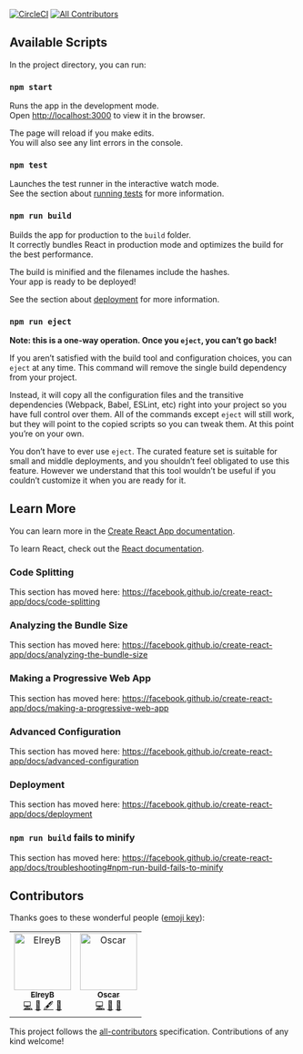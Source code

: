 [![CircleCI](https://circleci.com/gh/ElreyB/sharp-dance/tree/master.svg?style=svg&circle-token=938ee374a10c42df48a81fdeb284c65f4c8b9457)](https://circleci.com/gh/ElreyB/sharp-dance/tree/master)
[![All Contributors](https://img.shields.io/badge/all_contributors-2-orange.svg?style=flat-square)](#contributors)

## Available Scripts

In the project directory, you can run:

### `npm start`

Runs the app in the development mode.<br>
Open [http://localhost:3000](http://localhost:3000) to view it in the browser.

The page will reload if you make edits.<br>
You will also see any lint errors in the console.

### `npm test`

Launches the test runner in the interactive watch mode.<br>
See the section about [running tests](https://facebook.github.io/create-react-app/docs/running-tests) for more information.

### `npm run build`

Builds the app for production to the `build` folder.<br>
It correctly bundles React in production mode and optimizes the build for the best performance.

The build is minified and the filenames include the hashes.<br>
Your app is ready to be deployed!

See the section about [deployment](https://facebook.github.io/create-react-app/docs/deployment) for more information.

### `npm run eject`

**Note: this is a one-way operation. Once you `eject`, you can’t go back!**

If you aren’t satisfied with the build tool and configuration choices, you can `eject` at any time. This command will remove the single build dependency from your project.

Instead, it will copy all the configuration files and the transitive dependencies (Webpack, Babel, ESLint, etc) right into your project so you have full control over them. All of the commands except `eject` will still work, but they will point to the copied scripts so you can tweak them. At this point you’re on your own.

You don’t have to ever use `eject`. The curated feature set is suitable for small and middle deployments, and you shouldn’t feel obligated to use this feature. However we understand that this tool wouldn’t be useful if you couldn’t customize it when you are ready for it.

## Learn More

You can learn more in the [Create React App documentation](https://facebook.github.io/create-react-app/docs/getting-started).

To learn React, check out the [React documentation](https://reactjs.org/).

### Code Splitting

This section has moved here: https://facebook.github.io/create-react-app/docs/code-splitting

### Analyzing the Bundle Size

This section has moved here: https://facebook.github.io/create-react-app/docs/analyzing-the-bundle-size

### Making a Progressive Web App

This section has moved here: https://facebook.github.io/create-react-app/docs/making-a-progressive-web-app

### Advanced Configuration

This section has moved here: https://facebook.github.io/create-react-app/docs/advanced-configuration

### Deployment

This section has moved here: https://facebook.github.io/create-react-app/docs/deployment

### `npm run build` fails to minify

This section has moved here: https://facebook.github.io/create-react-app/docs/troubleshooting#npm-run-build-fails-to-minify

## Contributors

Thanks goes to these wonderful people ([emoji key](https://allcontributors.org/docs/en/emoji-key)):

<!-- ALL-CONTRIBUTORS-LIST:START - Do not remove or modify this section -->
<!-- prettier-ignore -->
<table><tr><td align="center"><a href="https://github.com/ElreyB"><img src="https://avatars1.githubusercontent.com/u/20192033?v=4" width="100px;" alt="ElreyB"/><br /><sub><b>ElreyB</b></sub></a><br /><a href="https://github.com/ElreyB/sharp-dance/commits?author=ElreyB" title="Code">💻</a> <a href="https://github.com/ElreyB/sharp-dance/issues?q=author%3AElreyB" title="Bug reports">🐛</a> <a href="#content-ElreyB" title="Content">🖋</a> <a href="#maintenance-ElreyB" title="Maintenance">🚧</a></td><td align="center"><a href="http://obartra.github.io"><img src="https://avatars0.githubusercontent.com/u/3877773?v=4" width="100px;" alt="Oscar"/><br /><sub><b>Oscar</b></sub></a><br /><a href="https://github.com/ElreyB/sharp-dance/commits?author=obartra" title="Code">💻</a> <a href="https://github.com/ElreyB/sharp-dance/issues?q=author%3Aobartra" title="Bug reports">🐛</a> <a href="#design-obartra" title="Design">🎨</a></td></tr></table>

<!-- ALL-CONTRIBUTORS-LIST:END -->

This project follows the [all-contributors](https://github.com/all-contributors/all-contributors) specification. Contributions of any kind welcome!
